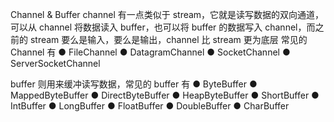 Channel & Buffer
	channel 有一点类似于 stream，它就是读写数据的双向通道，可以从 channel 将数据读入 buffer，也可以将 buffer 的数据写入 channel，而之前的 stream 要么是输入，要么是输出，channel 比 stream 更为底层
常见的 Channel 有
	● FileChannel
	● DatagramChannel
	● SocketChannel
	● ServerSocketChannel

buffer 则用来缓冲读写数据，常见的 buffer 有
	● ByteBuffer
	● MappedByteBuffer
	● DirectByteBuffer
	● HeapByteBuffer
	● ShortBuffer
	● IntBuffer
	● LongBuffer
	● FloatBuffer
	● DoubleBuffer
	● CharBuffer